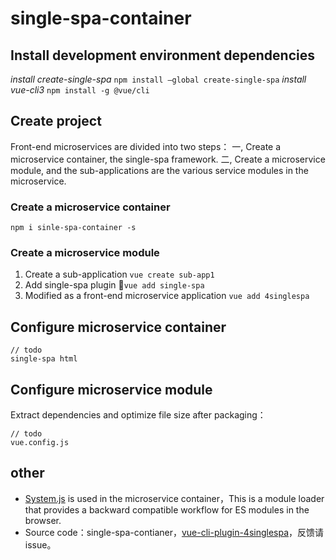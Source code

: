 # single-spa-container

## Install development environment dependencies
*install create-single-spa*
`npm install —global create-single-spa`
*install vue-cli3*
`npm install -g @vue/cli`

## Create project
Front-end microservices are divided into two steps：
一, Create a microservice container, the single-spa framework.
二, Create a microservice module, and the sub-applications are the various service modules in the microservice.
### Create a microservice container
`npm i sinle-spa-container -s`
### Create a microservice module
1. Create a sub-application
`vue create sub-app1`
2. Add single-spa plugin
`vue add single-spa`
4. Modified as a front-end microservice application
`vue add 4singlespa`

## Configure microservice container
```
// todo
single-spa html
```
## Configure microservice module
Extract dependencies and optimize file size after packaging：
```
// todo
vue.config.js
```
## other
* [System.js](https://github.com/systemjs/systemjs) is used in the microservice container，This is a module loader that provides a backward compatible workflow for ES modules in the browser.
* Source code：single-spa-contianer，[vue-cli-plugin-4singlespa](https://github.com/hjdtl/vue-cli-plugin-4singlespa)，反馈请issue。

